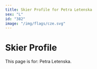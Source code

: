 ```yaml
---
title: Skier Profile for Petra Letenska
sex: "L"
id: "382"
image: "/img/flags/cze.svg" 
---
```


# Skier Profile

This page is for: Petra Letenska.
    